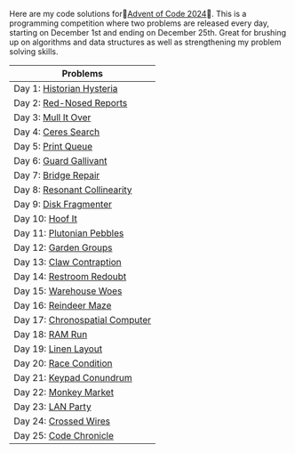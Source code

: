 Here are my code solutions for🎄[Advent of Code 2024](https://adventofcode.com/)🎄. This is a programming competition where two problems are released every day, starting on December 1st and ending on December 25th. Great for brushing up on algorithms and data structures as well as strengthening my problem solving skills.

<div align="center">

  | Problems  |
  | ------------- |
  | Day 1:  [Historian Hysteria](https://adventofcode.com/2024/day/1)  |
  | Day 2:  [Red-Nosed Reports](https://adventofcode.com/2024/day/2)   |
  | Day 3:  [Mull It Over](https://adventofcode.com/2024/day/3)  |
  | Day 4:  [Ceres Search](https://adventofcode.com/2024/day/4)|
  |Day 5:  [Print Queue](https://adventofcode.com/2024/day/5)|
  |Day 6:  [Guard Gallivant](https://adventofcode.com/2024/day/6)|
  |Day 7:  [Bridge Repair](https://adventofcode.com/2024/day/7)|
  |Day 8:  [Resonant Collinearity](https://adventofcode.com/2024/day/8)|
  |Day 9:  [Disk Fragmenter](https://adventofcode.com/2024/day/9)|
  |Day 10: [Hoof It](https://adventofcode.com/2024/day/10)|
  |Day 11: [Plutonian Pebbles](https://adventofcode.com/2024/day/11)|
  |Day 12: [Garden Groups](https://adventofcode.com/2024/day/12)|
  |Day 13: [Claw Contraption](https://adventofcode.com/2024/day/13)|
  |Day 14: [Restroom Redoubt](https://adventofcode.com/2024/day/14)|
  |Day 15: [Warehouse Woes](https://adventofcode.com/2024/day/15)|
  |Day 16: [Reindeer Maze](https://adventofcode.com/2024/day/16)|
  |Day 17: [Chronospatial Computer](https://adventofcode.com/2024/day/17)|
  |Day 18: [RAM Run](https://adventofcode.com/2024/day/18)|
  |Day 19: [Linen Layout](https://adventofcode.com/2024/day/19)|
  |Day 20: [Race Condition](https://adventofcode.com/2024/day/20)|
  |Day 21: [Keypad Conundrum](https://adventofcode.com/2024/day/21)|
  |Day 22: [Monkey Market](https://adventofcode.com/2024/day/22)|
  |Day 23: [LAN Party](https://adventofcode.com/2024/day/23)|
  |Day 24: [Crossed Wires](https://adventofcode.com/2024/day/24)|
  |Day 25: [Code Chronicle](https://adventofcode.com/2024/day/25)|

</div>
